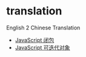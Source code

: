 # translation
English 2 Chinese Translation       
- [JavaScript 闭包](./jsinfo/closure/article.md)
- [JavaScript 可迭代对象](./jsinfo/iterable/article.md)
